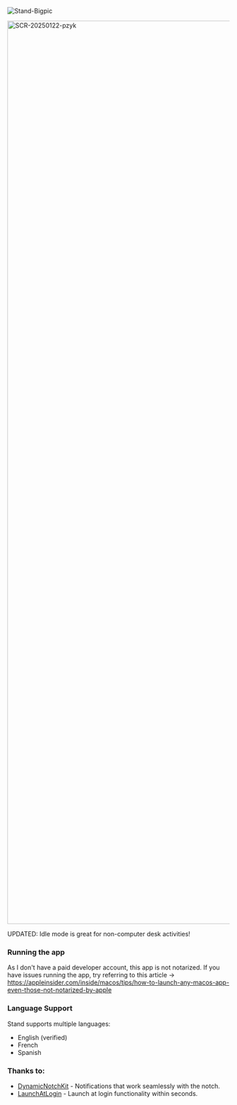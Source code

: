 ![Stand-Bigpic](https://github.com/user-attachments/assets/0d5a6ebd-2a69-450b-9851-6f30bfda43ec)


<img width="2048" alt="SCR-20250122-pzyk" src="https://github.com/user-attachments/assets/96ced490-1eb9-4d4d-afe3-11fd0f96f6da" />

UPDATED: Idle mode is great for non-computer desk activities!

### Running the app
As I don't have a paid developer account, this app is not notarized.
If you have issues running the app, try referring to this article -> https://appleinsider.com/inside/macos/tips/how-to-launch-any-macos-app-even-those-not-notarized-by-apple

### Language Support
Stand supports multiple languages:
- English (verified)
- French
- Spanish

### Thanks to:
- [DynamicNotchKit](https://github.com/MrKai77/DynamicNotchKit) - Notifications that work seamlessly with the notch.
- [LaunchAtLogin](https://github.com/sindresorhus/LaunchAtLogin-Modern) - Launch at login functionality within seconds.
